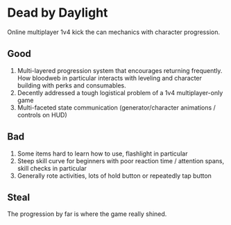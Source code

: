 # Dead by Daylight

Online multiplayer 1v4 kick the can mechanics with character progression.

## Good
1. Multi-layered progression system that encourages returning frequently. How bloodweb in particular interacts with leveling and character building with perks and consumables.
2. Decently addressed a tough logistical problem of a 1v4 multiplayer-only game
3. Multi-faceted state communication (generator/character animations / controls on HUD)

## Bad
1. Some items hard to learn how to use, flashlight in particular
2. Steep skill curve for beginners with poor reaction time / attention spans, skill checks in particular
3. Generally rote activities, lots of hold button or repeatedly tap button

## Steal

The progression by far is where the game really shined.
